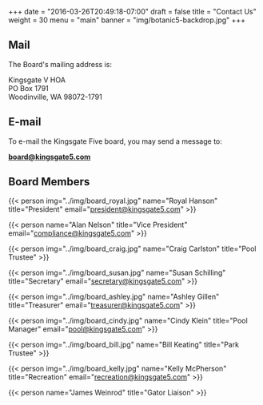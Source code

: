 +++
date = "2016-03-26T20:49:18-07:00"
draft = false
title = "Contact Us"
weight = 30
menu = "main"
banner = "img/botanic5-backdrop.jpg"
+++

## Mail

The Board's mailing address is:

<div class="mail">
    Kingsgate V HOA<br />
    PO  Box 1791<br />
    Woodinville, WA 98072-1791<br />
</div>

## E-mail

To e-mail the Kingsgate Five board, you may send a message to:

**[board@kingsgate5.com](mailto:board@kingsgate5.com)**

## Board Members

{{< person img="../img/board_royal.jpg" name="Royal Hanson" title="President" email="president@kingsgate5.com" >}}

{{< person name="Alan Nelson" title="Vice President" email="compliance@kingsgate5.com" >}}

{{< person img="../img/board_craig.jpg" name="Craig Carlston" title="Pool Trustee" >}}

{{< person img="../img/board_susan.jpg" name="Susan Schilling" title="Secretary" email="secretary@kingsgate5.com" >}}

{{< person img="../img/board_ashley.jpg" name="Ashley Gillen" title="Treasurer" email="treasurer@kingsgate5.com" >}}

{{< person img="../img/board_cindy.jpg" name="Cindy Klein" title="Pool Manager" email="pool@kingsgate5.com" >}}

{{< person img="../img/board_bill.jpg" name="Bill Keating" title="Park Trustee" >}}

{{< person img="../img/board_kelly.jpg" name="Kelly McPherson" title="Recreation" email="recreation@kingsgate5.com" >}}

{{< person name="James Weinrod" title="Gator Liaison" >}}

